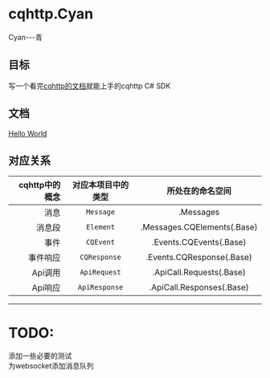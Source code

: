 # cqhttp.Cyan

Cyan---青

## 目标

写一个看完[cqhttp的文档](https://cqhttp.cc/docs)就能上手的cqhttp C# SDK


## 文档

[Hello World](https://frank-bots.github.io/cqhttp.Cyan/guide/getting_started.html)

## 对应关系

|cqhttp中的概念|对应本项目中的类型|所处在的命名空间|
|--------------:|:-----------:|:-----------:|
|消息|```Message```|.Messages|
|消息段|```Element```|.Messages.CQElements(.Base)|
|事件|```CQEvent```|.Events.CQEvents(.Base)|
|事件响应|```CQResponse```|.Events.CQResponse(.Base)|
|Api调用|```ApiRequest```|.ApiCall.Requests(.Base)|
|Api响应|```ApiResponse```|.ApiCall.Responses(.Base)|

------------------------------

# TODO:
添加一些必要的测试  
为websocket添加消息队列  